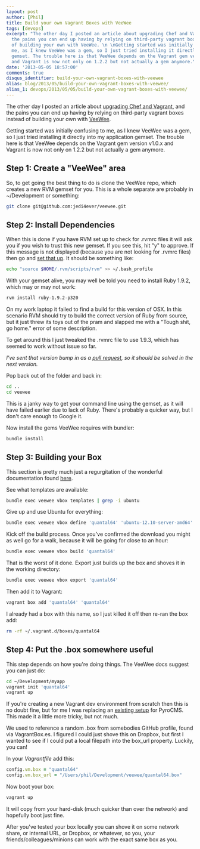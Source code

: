 ```yaml
---
layout: post
author: [Phil]
title: Build your own Vagrant Boxes with VeeWee
tags: [devops]
excerpt: "The other day I posted an article about upgrading Chef and Vagrant, and
  the pains you can end up having by relying on third-party vagrant boxes instead
  of building your own with VeeWee. \n \nGetting started was initially confusing to
  me, as I knew VeeWee was a gem, so I just tried installing it directly into my application
  gemset. The trouble here is that VeeWee depends on the Vagrant gem version v1.0.x
  and Vagrant is now not only on 1.2.2 but not actually a gem anymore."
date: '2013-05-05 18:57:00'
comments: true
disqus_identifier: build-your-own-vagrant-boxes-with-veewee
alias: blog/2013/05/build-your-own-vagrant-boxes-with-veewee/
alias_1: devops/2013/05/05/build-your-own-vagrant-boxes-with-veewee/
---
```


The other day I posted an article about [upgrading Chef and Vagrant](/blog/2013/04/vagrant-and-chef-upgrade-party), and the pains you can end up having by relying on third-party vagrant boxes instead of building your own with [VeeWee](https://github.com/jedi4ever/veewee).

Getting started was initially confusing to me, as I knew VeeWee was a gem, so I just tried installing it directly into my application gemset. The trouble here is that VeeWee depends on the Vagrant gem version v1.0.x and Vagrant is now not only on 1.2.2 but not actually a gem anymore.

## Step 1: Create a "VeeWee" area

So, to get going the best thing to do is clone the VeeWee repo, which creates a new RVM gemset for you. This is a whole separate are probably in ~/Development or something:

~~~bash
git clone git@github.com:jedi4ever/veewee.git
~~~

## Step 2: Install Dependencies 

When this is done if you have RVM set up to check for .rvmrc files it will ask you if you wish to trust this new gemset. If you see this, hit "y" to approve. If this message is not displayed (because you are not looking for .rvmrc files) then go and [set that up](https://rvm.io/rvm/install/). It should be something like:

~~~bash
echo "source $HOME/.rvm/scripts/rvm" >> ~/.bash_profile
~~~

With your gemset alive, you may well be told you need to install Ruby 1.9.2, which may or may not work:

~~~bash
rvm install ruby-1.9.2-p320
~~~

On my work laptop it failed to find a build for this version of OSX. In this scenario RVM should try to build the correct version of Ruby from source, but it just threw its toys out of the pram and slapped me with a "Tough shit, go home." error of some description.

To get around this I just tweaked the .rvmrc file to use 1.9.3, which has seemed to work without issue so far.

_I've sent that version bump in as a [pull request](https://github.com/jedi4ever/veewee/pull/668), so it should be solved in the next version._

Pop back out of the folder and back in:

~~~bash
cd ..
cd veewee
~~~

This is a janky way to get your command line using the gemset, as it will have failed earlier due to lack of Ruby. There's probably a quicker way, but I don't care enough to Google it.

Now install the gems VeeWee requires with bundler:

~~~bash
bundle install
~~~

## Step 3: Building your Box

This section is pretty much just a regurgitation of the wonderful documentation found [here](https://github.com/jedi4ever/veewee/blob/master/doc/vagrant.md).

See what templates are available:

~~~bash
bundle exec veewee vbox templates | grep -i ubuntu
~~~
	
Give up and use Ubuntu for everything:

~~~bash
bundle exec veewee vbox define 'quantal64' 'ubuntu-12.10-server-amd64'
~~~
	
Kick off the build process. Once you've confirmed the download you might as well go for a walk, because it will be going for close to an hour:

~~~bash
bundle exec veewee vbox build 'quantal64' 
~~~

That is the worst of it done. Export just builds up the box and shoves it in the working directory:

~~~bash
bundle exec veewee vbox export 'quantal64'
~~~
	
Then add it to Vagrant:

~~~bash
vagrant box add 'quantal64' 'quantal64'
~~~
	
I already had a box with this name, so I just killed it off then re-ran the box add:

~~~bash
rm -rf ~/.vagrant.d/boxes/quantal64 
~~~
	
## Step 4: Put the .box somewhere useful

This step depends on how you're doing things. The VeeWee docs suggest you can just do:

~~~bash
cd ~/Development/myapp
vagrant init 'quantal64'
vagrant up	
~~~

If you're creating a new Vagrant dev environment from scratch then this is no doubt fine, but for me I was replacing an [existing setup](https://github.com/pyrocms/devops-vagrant) for PyroCMS. This made it a little more tricky, but not much.

We used to reference a random .box from somebodies GitHub profile, found via VagrantBox.es. I figured I could just shove this on Dropbox, but first I wanted to see if I could put a local filepath into the box_url property. Luckily, you can!

In your _Vagrantfile_ add this:

~~~ruby
config.vm.box = "quantal64"
config.vm.box_url = "/Users/phil/Development/veewee/quantal64.box"
~~~

Now boot your box:

~~~bash
vagrant up
~~~

It will copy from your hard-disk (much quicker than over the network) and hopefully boot just fine.

After you've tested your box locally you can shove it on some network share, or internal URL, or Dropbox, or whatever, so you, your friends/colleagues/minions can work with the exact same box as you.
